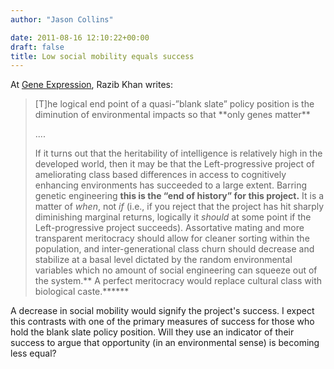 ```yaml
---
author: "Jason Collins"

date: 2011-08-16 12:10:22+00:00
draft: false
title: Low social mobility equals success
---
```


At [Gene Expression](http://blogs.discovermagazine.com/gnxp/2011/08/the-end-of-environmental-inequality-means-the-rise-of-genetic-inequality), Razib Khan writes:


<blockquote>[T]he logical end point of a quasi-”blank slate” policy position is the diminution of environmental impacts so that **only genes matter**

....

If it turns out that the heritability of intelligence is relatively high in the developed world, then it may be that the Left-progressive project of ameliorating class based differences in access to cognitively enhancing environments has succeeded to a large extent. Barring genetic engineering **this is the “end of history” for this project.** It is a matter of _when_, not _if_ (i.e., if you reject that the project has hit sharply diminishing marginal returns, logically it _should_ at some point if the Left-progressive project succeeds). Assortative mating and more transparent meritocracy should allow for cleaner sorting within the population, and inter-generational class churn should decrease and stabilize at a basal level dictated by the random environmental variables which no amount of social engineering can squeeze out of the system.** A perfect meritocracy would replace cultural class with biological caste.******</blockquote>


A decrease in social mobility would signify the project's success. I expect this contrasts with one of the primary measures of success for those who hold the blank slate policy position. Will they use an indicator of their success to argue that opportunity (in an environmental sense) is becoming less equal?
